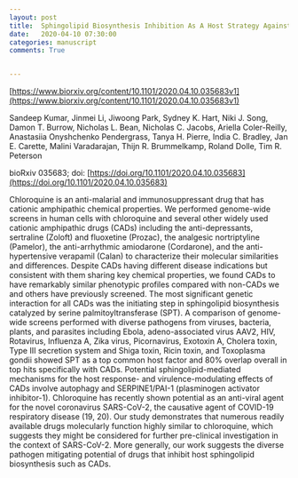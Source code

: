 ```yaml
---
layout: post
title:  Sphingolipid Biosynthesis Inhibition As A Host Strategy Against Diverse Pathogens.
date:   2020-04-10 07:30:00
categories: manuscript
comments: True


---
```


[https://www.biorxiv.org/content/10.1101/2020.04.10.035683v1](https://www.biorxiv.org/content/10.1101/2020.04.10.035683v1)

Sandeep Kumar, Jinmei Li, Jiwoong Park, Sydney K. Hart, Niki J. Song, Damon T. Burrow, Nicholas L. Bean, Nicholas C. Jacobs, Ariella Coler-Reilly, Anastasiia Onyshchenko Pendergrass, Tanya H. Pierre, India C. Bradley, Jan E. Carette, Malini Varadarajan, Thijn R. Brummelkamp, Roland Dolle, Tim R. Peterson

bioRxiv 035683; doi: [https://doi.org/10.1101/2020.04.10.035683](https://doi.org/10.1101/2020.04.10.035683)


Chloroquine is an anti-malarial and immunosuppressant drug that has cationic amphipathic chemical properties. We performed genome-wide screens in human cells with chloroquine and several other widely used cationic amphipathic drugs (CADs) including the anti-depressants, sertraline (Zoloft) and fluoxetine (Prozac), the analgesic nortriptyline (Pamelor), the anti-arrhythmic amiodarone (Cordarone), and the anti-hypertensive verapamil (Calan) to characterize their molecular similarities and differences. Despite CADs having different disease indications but consistent with them sharing key chemical properties, we found CADs to have remarkably similar phenotypic profiles compared with non-CADs we and others have previously screened. The most significant genetic interaction for all CADs was the initiating step in sphingolipid biosynthesis catalyzed by serine palmitoyltransferase (SPT). A comparison of genome-wide screens performed with diverse pathogens from viruses, bacteria, plants, and parasites including Ebola, adeno-associated virus AAV2, HIV, Rotavirus, Influenza A, Zika virus, Picornavirus, Exotoxin A, Cholera toxin, Type III secretion system and Shiga toxin, Ricin toxin, and Toxoplasma gondii showed SPT as a top common host factor and 80% overlap overall in top hits specifically with CADs. Potential sphingolipid-mediated mechanisms for the host response- and virulence-modulating effects of CADs involve autophagy and SERPINE1/PAI-1 (plasminogen activator inhibitor-1). Chloroquine has recently shown potential as an anti-viral agent for the novel coronavirus SARS-CoV-2, the causative agent of COVID-19 respiratory disease (19, 20). Our study demonstrates that numerous readily available drugs molecularly function highly similar to chloroquine, which suggests they might be considered for further pre-clinical investigation in the context of SARS-CoV-2. More generally, our work suggests the diverse pathogen mitigating potential of drugs that inhibit host sphingolipid biosynthesis such as CADs.




